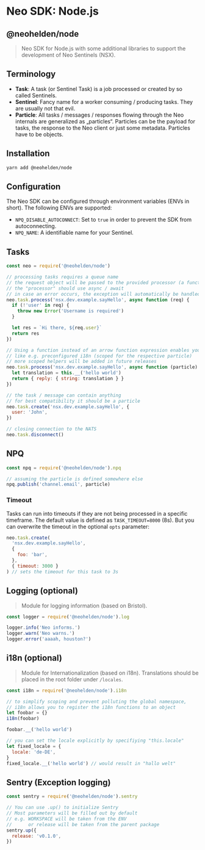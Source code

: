 # Neo SDK: Node.js

## @neohelden/node

> Neo SDK for Node.js with some additional libraries to support the development of Neo Sentinels (NSX).

## Terminology

- **Task**: A task (or Sentinel Task) is a job processed or created by so called Sentinels.
- **Sentinel**: Fancy name for a worker consuming / producing tasks. They are usually not that evil.
- **Particle**: All tasks / messages / responses flowing through the Neo internals are generalized as „particles“. Particles can be the payload for tasks, the response to the Neo client or just some metadata. Particles have to be objects.

## Installation

```bash
yarn add @neohelden/node
```

## Configuration

The Neo SDK can be configured through environment variables (ENVs in short). The following ENVs are supported:

- `NPQ_DISABLE_AUTOCONNECT`: Set to `true` in order to prevent the SDK from autoconnecting.
- `NPQ_NAME`: A identifiable name for your Sentinel.

## Tasks

```js
const neo = require('@neohelden/node')

// processing tasks requires a queue name
// the request object will be passed to the provided processor (a function)
// the "processor" should use async / await
// in case an error occurs, the exception will automatically be handled
neo.task.process('nsx.dev.example.sayHello', async function (req) {
  if (!'user' in req) {
    throw new Error('Username is required')
  }

  let res = `Hi there, ${req.user}`
  return res
})

// Using a function instead of an arrow function expression enables you to use "scoped helpers"
// like e.g. preconfigured i18n (scoped for the respective particle)
// more scoped helpers will be added in future releases
neo.task.process('nsx.dev.example.sayHello', async function (particle) {
  let translation = this.__('hello world')
  return { reply: { string: translation } }
})

// the task / message can contain anything
// for best compatibility it should be a particle
neo.task.create('nsx.dev.example.sayHello', {
  user: 'John',
})

// closing connection to the NATS
neo.task.disconnect()
```

## NPQ

```js
const npq = require('@neohelden/node').npq

// assuming the particle is defined somewhere else
npq.publish('channel.email', particle)
```

### Timeout

Tasks can run into timeouts if they are not being processed in a specific timeframe. The default value is defined as `TASK_TIMEOUT=8000` (8s). But you can overwrite the timeout in the optional `opts` parameter:

```js
neo.task.create(
  'nsx.dev.example.sayHello',
  {
    foo: 'bar',
  },
  { timeout: 3000 }
) // sets the timeout for this task to 3s
```

## Logging (optional)

> Module for logging information (based on Bristol).

```js
const logger = require('@neohelden/node').log

logger.info('Neo informs.')
logger.warn('Neo warns.')
logger.error('aaaah, houston?')
```

## i18n (optional)

> Module for Internationalization (based on i18n). Translations should be placed in the root folder under `/locales`.

```js
const i18n = require('@neohelden/node').i18n

// to simplify scoping and prevent polluting the global namespace,
// i18n allows you to register the i18n functions to an object
let foobar = {}
i18n(foobar)

foobar.__('hello world')

// you can set the locale explicitly by specifiying "this.locale"
let fixed_locale = {
  locale: 'de-DE',
}
fixed_locale.__('hello world') // would result in "hallo welt"
```

## Sentry (Exception logging)

```js
const sentry = require('@neohelden/node').sentry

// You can use .up() to initialize Sentry
// Most parameters will be filled out by default
// e.g. WORKSPACE will be taken from the ENV
//      or release will be taken from the parent package
sentry.up({
  release: 'v0.1.0',
})
```
